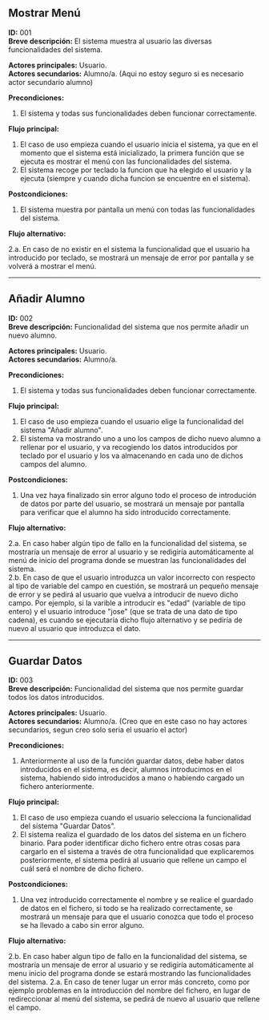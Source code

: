 ## Mostrar Menú

**ID:** 001   
**Breve descripción:** El sistema muestra al usuario las diversas funcionalidades del sistema.


**Actores principales:** Usuario.  
**Actores secundarios:** Alumno/a. (Aqui no estoy seguro si es necesario actor secundario alumno)

**Precondiciones:**

1. El sistema y todas sus funcionalidades deben funcionar correctamente.



**Flujo principal:**

1. El caso de uso empieza cuando el usuario inicia el sistema, ya que en el momento que el sistema está inicializado, la primera función que se ejecuta es mostrar el menú con las funcionalidades del sistema.
2. El sistema recoge por teclado la funcion que ha elegido el usuario y la ejecuta (siempre y cuando dicha funcion se encuentre en el sistema).


**Postcondiciones:**

1. El sistema muestra por pantalla un menú con todas las funcionalidades del sistema.


**Flujo alternativo:**    

2.a. En caso de no existir en el sistema la funcionalidad que el usuario ha introducido por teclado, se mostrará un mensaje de error por pantalla y se volverá a mostrar el menú.




*********************************************************************************************************************************************************************************************************************************


## Añadir Alumno

**ID:** 002   
**Breve descripción:** Funcionalidad del sistema que nos permite añadir un nuevo alumno.


**Actores principales:** Usuario.  
**Actores secundarios:** Alumno/a.

**Precondiciones:**

1. El sistema y todas sus funcionalidades deben funcionar correctamente.



**Flujo principal:**

1. El caso de uso empieza cuando el usuario elige la funcionalidad del sistema "Añadir alumno".
2. El sistema va mostrando uno a uno los campos de dicho nuevo alumno a rellenar por el usuario, y va recogiendo los datos introducidos por teclado por el usuario y los va almacenando en cada uno de dichos campos del alumno.


**Postcondiciones:**

1. Una vez haya finalizado sin error alguno todo el proceso de introdución de datos por parte del usuario, se mostrará un mensaje por pantalla para verificar que el alumno ha sido introducido correctamente.


**Flujo alternativo:**    

2.a. En caso haber algún tipo de fallo en la funcionalidad del sistema, se mostraría un mensaje de error al usuario y se redigiría automáticamente al menú de inicio del programa donde se muestran las funcionalidades del sistema.  
2.b. En caso de que el usuario introduzca un valor incorrecto con respecto al tipo de variable del campo en cuestión, se mostrará un pequeño mensaje de error y se pedirá al usuario que vuelva a introducir de nuevo dicho campo. Por ejemplo, si la varible a introducir es "edad" (variable de tipo entero) y el usuario introduce "jose" (que se trata de una dato de tipo cadena), es cuando se ejecutaría dicho flujo alternativo y se pediría de nuevo al usuario que introduzca el dato.




*********************************************************************************************************************************************************************************************************************************


## Guardar Datos

**ID:** 003   
**Breve descripción:** Funcionalidad del sistema que nos permite guardar todos los datos introducidos.


**Actores principales:** Usuario.  
**Actores secundarios:** Alumno/a. (Creo que en este caso no hay actores secundarios, segun creo solo seria el usuario el actor)

**Precondiciones:**

1. Anteriormente al uso de la función guardar datos, debe haber datos introducidos en el sistema, es decir, alumnos introducimos en el sistema, habiendo sido introducidos a mano o habiendo cargado un fichero anteriormente.



**Flujo principal:**

1. El caso de uso empieza cuando el usuario selecciona la funcionalidad del sistema "Guardar Datos".
2. El sistema realiza el guardado de los datos del sistema en un fichero binario. Para poder identificar dicho fichero entre otras cosas para cargarlo en el sistema a través de otra funcionalidad que explicaremos posteriormente, el sistema pedirá al usuario que rellene un campo el cuál será el nombre de dicho fichero.


**Postcondiciones:**

1. Una vez introducido correctamente el nombre y se realice el guardado de datos en el fichero, si todo se ha realizado correctamente, se mostrará un mensaje para que el usuario conozca que todo el proceso se ha llevado a cabo sin error alguno.


**Flujo alternativo:** 

2.b. En caso haber algun tipo de fallo en la funcionalidad del sistema, se mostraría un mensaje de error al usuario y se redigiría automáticamente al menu inicio del programa donde se estará mostrando las funcionalidades del sistema.
2.a. En caso de tener lugar un error más concreto, como por ejemplo problemas en la introducción del nombre del fichero, en lugar de redireccionar al menú del sistema, se pedirá de nuevo al usuario que rellene el campo.  
